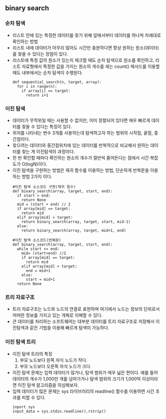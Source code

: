 ## binary search

### 순차 탐색
- 리스트 안에 있는 특정한 데이터를 찾기 위해 앞에서부터 데이터를 하나씩 차례대로 확인하는 방법
- 리스트 내에 데이터가 아무리 많아도 시간만 충분하다면 항상 원하는 원소(데이터)를 찾을 수 있다는 장점이 있다.
- 리스트에 특정 값의 원소가 있는지 체크할 때도 순차 탐색으로 원소를 확인하고, 리스트 자료형에서 특정한 값을 가지는 원소의 개수를 세는 count() 메서드를 이용할 때도 내부에서는 순차 탐색이 수행된다.
  ```
  def sequential_search(n, target, array):
    for i in range(n):
      if array[i] == target:
        return i+1

### 이진 탐색
- 데이터가 무작위일 때는 사용할 수 없지만, 이미 정렬되어 있다면 매우 빠르게 데이터를 찾을 수 있다는 특징이 있다.
- 위치를 나타내는 변수 3개를 사용하는데 탐색하고자 하는 범위의 시작점, 끝점, 중간점이다.
- 찾으려는 데이터와 중간점위치에 있는 데이터를 반복적으로 비교해서 원하는 데이터를 찾는 게 이진탐색의 과정이다.
- 한 번 확인할 때마다 확인하는 원소의 개수가 절반씩 줄어든다는 점에서 시간 복잡도가 O(logN)이다.
- 이진 탐색을 구현하는 방법은 재귀 함수를 이용하는 방법, 단순하게 반복문을 이용하는 방법 2가지 이다.
  ```
  #이진 탐색 소스코드 구현(재귀 함수)
  def binary_search(array, target, start, end):
    if start > end:
      return None
    mid = (start + end) // 2
    if array[mid] == target:
      return mid
    elif array[mid] > target:
      return binary_search(array, target, start, mid-1)
    else:
      return binary_search(array, target, mid+1, end)
  
  #이진 탐색 소스코드(반복문)
  def binary_search(array, target, start, end):
    while start <= end:
      mid= (start+end) //2
      if array[mid] == target:
        return mid
      elif array[mid] > target:
        end = mid+1
      else:
        start = mid+1
    return None

### 트리 자료구조
- 트리 자료구조는 노드와 노드의 연결로 표현하며 여기에서 노드는 정보의 단위로서 어떠한 정보를 가지고 있는 개체로 이해할 수 있다.
- 큰 데이터를 처리하는 소프트웨어는 대부분 데이터를 트리 자료구조로 저장해서 이진탐색과 같은 기법을 이용해 빠르게 탐색이 가능하다.

### 이진 탐색 트리
- 이진 탐색 트리의 특징
  1. 부모 노드보다 왼쪽 자식 노드가 작다.
  2. 부모 노드보다 오른쪽 자식 노드가 크다.
- 이진 탐색 문제는 입력 데이터가 많거나, 탐색 범위가 매우 넓은 편이다. 예를 들어 데이터의 개수가 1,000만 개를 넘어가거나 탐색 범위의 크기가 1,000억 이상이라면 이진 탐색 알고리즘을 의심해보자.
- 입력 데이터가 많은 문제는 sys 라이브러리의 readline() 함수를 이용하면 시간 초과를 피할 수 있다.
  ```
  inport sys
  input_data = sys.stdin.readline().rstrip()

